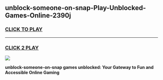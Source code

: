 
## unblock-someone-on-snap-Play-Unblocked-Games-Online-2390j
<h3>
<a href="https://premium76.site?title=unblock-someone-on-snap&ref=25A">CLICK TO PLAY</a></h3>
<hr>

<h3>
<a href="https://premium76.site?title=unblock-someone-on-snap&ref=25A">CLICK 2 PLAY</a>
  
</h3>

<a href="https://premium76.site?title=unblock-someone-on-snap&ref=25A"><img src="https://clearcache.store/games.png"></a>


**unblock-someone-on-snap games unblocked: Your Gateway to Fun and Accessible Online Gaming**
